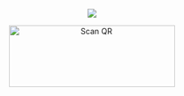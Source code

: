 
<div align="center">
<div align="center">
  <p align="center">
<img src=https://i.ibb.co/nPSmv7d/dd75acba3c0361cca99b05b1e5b6d5c6.png>
</p>
 </a>
</p>



<a href="https://abu-md-deployere.vercel.app/"><img align="center" src="https://i.imgur.com/gtK4XLX.png" alt="Scan QR" height="112" width="300" /></a>
<br>


